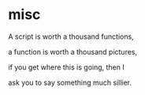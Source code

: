 # misc

A script is worth a thousand functions,

a function is worth a thousand pictures,

if you get where this is going, then I 

ask you to say something much sillier.

